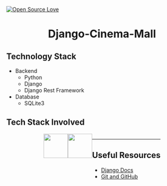 [![Open Source Love](https://badges.frapsoft.com/os/v1/open-source.svg?v=102)](https://snip-share.herokuapp.com/)&nbsp;


<h1 align="center">Django-Cinema-Mall</h1>



## Technology Stack
* Backend
  * Python
  * Django 
  * Django Rest Framework
* Database
  * SQLite3

  
## Tech Stack Involved
<div style="display: flex;justify-content: center;">
<img height="64px" width="auto" src="https://image.flaticon.com/icons/svg/919/919852.svg">
 <br/>
<img height="64px" width="auto" src="https://twilio-cms-prod.s3.amazonaws.com/images/django-dark.width-808.png">
  <br/>
<div/>

***
## Useful Resources
- [Django Docs](https://docs.djangoproject.com/en/3.0/)
- [Git and GitHub](https://www.digitalocean.com/community/tutorials/how-to-use-git-a-reference-guide)

